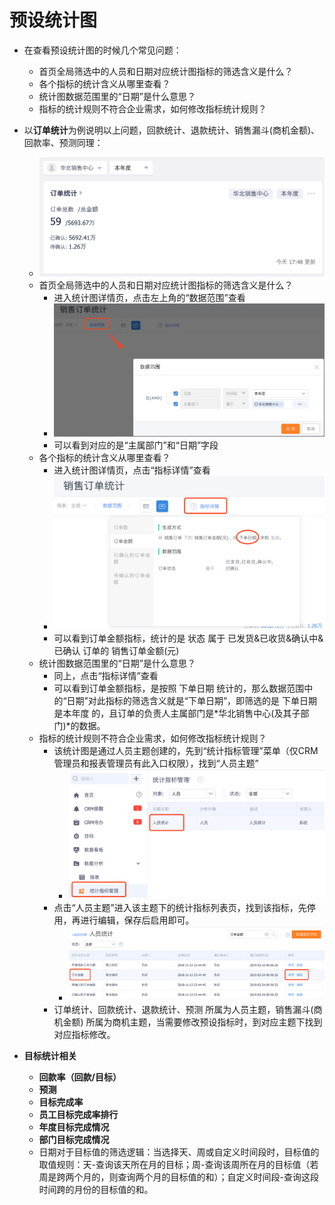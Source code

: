 





# 预设统计图

- 在查看预设统计图的时候几个常见问题：
  - 首页全局筛选中的人员和日期对应统计图指标的筛选含义是什么？
  - 各个指标的统计含义从哪里查看？
  - 统计图数据范围里的“日期”是什么意思？
  - 指标的统计规则不符合企业需求，如何修改指标统计规则？
- 以**订单统计**为例说明以上问题，回款统计、退款统计、销售漏斗(商机金额)、回款率、预测同理：

  - ![](.\images\订单统计.png)
  - 首页全局筛选中的人员和日期对应统计图指标的筛选含义是什么？
    - 进入统计图详情页，点击左上角的“数据范围”查看
    - ![](.\images\订单统计数据范围.png)
    - 可以看到对应的是“主属部门”和“日期”字段
  - 各个指标的统计含义从哪里查看？
    - 进入统计图详情页，点击“指标详情”查看
    - ![](.\images\订单统计指标详情.png)
    - 可以看到订单金额指标，统计的是 状态 属于 已发货&已收货&确认中&已确认  订单的 销售订单金额(元)
  - 统计图数据范围里的“日期”是什么意思？
    - 同上，点击“指标详情”查看
    - 可以看到订单金额指标，是按照 下单日期 统计的，那么数据范围中的“日期”对此指标的筛选含义就是“下单日期”，即筛选的是   下单日期 是本年度 的，且订单的负责人主属部门是*华北销售中心(及其子部门)*的数据。
  - 指标的统计规则不符合企业需求，如何修改指标统计规则？
    - 该统计图是通过人员主题创建的，先到“统计指标管理”菜单（仅CRM管理员和报表管理员有此入口权限），找到“人员主题”
      - ![](.\images\指标管理人员主题.png)
    - 点击“人员主题”进入该主题下的统计指标列表页，找到该指标，先停用，再进行编辑，保存后启用即可。
      - ![](.\images\编辑指标订单金额.png)
    - 订单统计、回款统计、退款统计、预测 所属为人员主题，销售漏斗(商机金额) 所属为商机主题，当需要修改预设指标时，到对应主题下找到对应指标修改。
- **目标统计相关**
  - **回款率（回款/目标）**
  - **预测**
  - **目标完成率**
  - **员工目标完成率排行**
  - **年度目标完成情况**
  - **部门目标完成情况**
  - 日期对于目标值的筛选逻辑：当选择天、周或自定义时间段时，目标值的取值规则：天-查询该天所在月的目标；周-查询该周所在月的目标值（若周是跨两个月的，则查询两个月的目标值的和）；自定义时间段-查询这段时间跨的月份的目标值的和。
